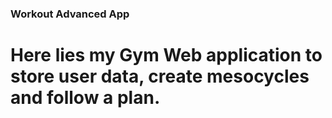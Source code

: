### Workout Advanced App
# Here lies my Gym Web application to store user data, create mesocycles and follow a plan.